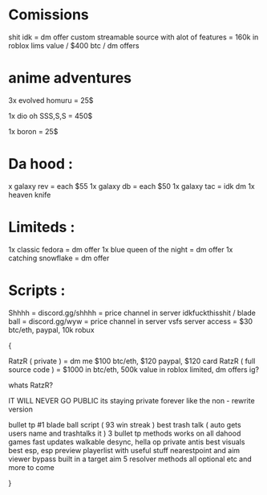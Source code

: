 
# Comissions
shit idk = dm offer
custom streamable source with alot of features = 160k in roblox lims value / $400 btc / dm offers

# anime adventures
3x evolved homuru = 25$

1x dio oh SSS,S,S = 450$

1x boron = 25$

# Da hood :
x galaxy rev = each $55
1x galaxy db = each $50
1x galaxy tac = idk dm
1x heaven knife

# Limiteds :
1x classic fedora = dm offer
1x blue queen of the night = dm offer
1x catching snowflake = dm offer


# Scripts :
Shhhh = discord.gg/shhhh = price channel in server
idkfuckthisshit / blade ball = discord.gg/wyw = price channel in server
vsfs server access = $30 btc/eth, paypal, 10k robux

{ 

RatzR ( private ) = dm me $100 btc/eth, $120 paypal, $120 card
RatzR ( full source code ) = $1000 in btc/eth, 500k value in roblox limited, dm offers ig?

whats RatzR?

IT WILL NEVER GO PUBLIC its staying private forever like the non - rewrite version

bullet tp
#1 blade ball script ( 93 win streak )
best trash talk ( auto gets users name and trashtalks it )
3 bullet tp methods
works on all dahood games
fast updates
walkable desync, hella op private antis
best visuals
best esp, esp preview
playerlist with useful stuff
nearestpoint and aim viewer bypass built in a target aim
5 resolver methods all optional
etc and more to come

}
